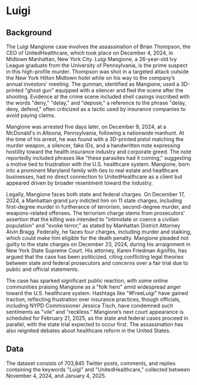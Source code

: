 # Luigi

## Background
The Luigi Mangione case involves the assassination of Brian Thompson, the CEO of UnitedHealthcare, which took place on December 4, 2024, in Midtown Manhattan, New York City. Luigi Mangione, a 26-year-old Ivy League graduate from the University of Pennsylvania, is the prime suspect in this high-profile murder. Thompson was shot in a targeted attack outside the New York Hilton Midtown hotel while on his way to the company’s annual investors' meeting. The gunman, identified as Mangione, used a 3D-printed "ghost gun" equipped with a silencer and fled the scene after the shooting. Evidence at the crime scene included shell casings inscribed with the words "deny," "delay," and "depose," a reference to the phrase "delay, deny, defend," often criticized as a tactic used by insurance companies to avoid paying claims.

Mangione was arrested five days later, on December 9, 2024, at a McDonald's in Altoona, Pennsylvania, following a nationwide manhunt. At the time of his arrest, he was found with a 3D-printed pistol matching the murder weapon, a silencer, fake IDs, and a handwritten note expressing hostility toward the health insurance industry and corporate greed. The note reportedly included phrases like "these parasites had it coming," suggesting a motive tied to frustration with the U.S. healthcare system. Mangione, born into a prominent Maryland family with ties to real estate and healthcare businesses, had no direct connection to UnitedHealthcare as a client but appeared driven by broader resentment toward the industry.

Legally, Mangione faces both state and federal charges. On December 17, 2024, a Manhattan grand jury indicted him on 11 state charges, including first-degree murder in furtherance of terrorism, second-degree murder, and weapons-related offenses. The terrorism charge stems from prosecutors’ assertion that the killing was intended to "intimidate or coerce a civilian population" and "evoke terror," as stated by Manhattan District Attorney Alvin Bragg. Federally, he faces four charges, including murder and stalking, which could make him eligible for the death penalty. Mangione pleaded not guilty to the state charges on December 23, 2024, during his arraignment in New York State Supreme Court. His attorney, Karen Friedman Agnifilo, has argued that the case has been politicized, citing conflicting legal theories between state and federal prosecutors and concerns over a fair trial due to public and official statements.

The case has sparked significant public reaction, with some online communities praising Mangione as a "folk hero" amid widespread anger toward the U.S. healthcare system. Hashtags like "#FreeLuigi" have gained traction, reflecting frustration over insurance practices, though officials, including NYPD Commissioner Jessica Tisch, have condemned such sentiments as "vile" and "reckless." Mangione’s next court appearance is scheduled for February 21, 2025, as the state and federal cases proceed in parallel, with the state trial expected to occur first. The assassination has also reignited debates about healthcare reform in the United States.

## Data
The dataset consists of 703,845 Twitter posts, comments, and replies containing the keywords "Luigi" and "UnitedHealthcare," collected between November 4, 2024, and January 4, 2025.
